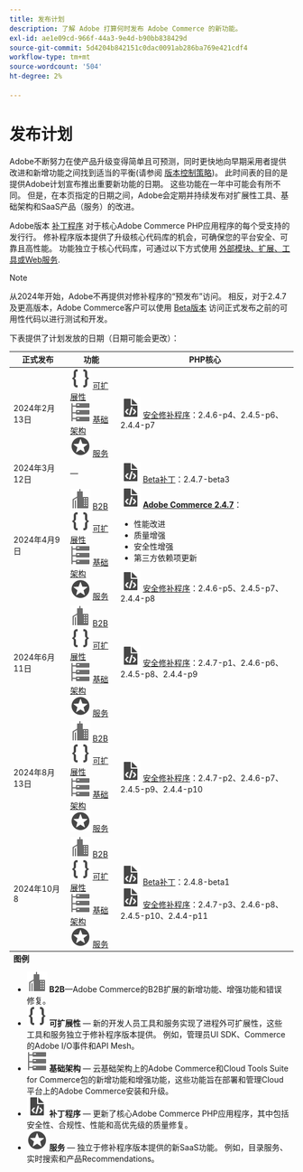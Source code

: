 ```yaml
---
title: 发布计划
description: 了解 Adobe 打算何时发布 Adobe Commerce 的新功能。
exl-id: ae1e09cd-966f-44a3-9e4d-b90bb838429d
source-git-commit: 5d4204b842151c0dac0091ab286ba769e421cdf4
workflow-type: tm+mt
source-wordcount: '504'
ht-degree: 2%

---
```


# 发布计划

Adobe不断努力在使产品升级变得简单且可预测，同时更快地向早期采用者提供改进和新增功能之间找到适当的平衡(请参阅 [版本控制策略](versioning-policy.md))。 此时间表的目的是提供Adobe计划宣布推出重要新功能的日期。 这些功能在一年中可能会有所不同。 但是，在本页指定的日期之间，Adobe会定期并持续发布对扩展性工具、基础架构和SaaS产品（服务）的改进。

Adobe版本 [补丁程序](versioning-policy.md#patch-release) 对于核心Adobe Commerce PHP应用程序的每个受支持的发行行。 修补程序版本提供了升级核心代码库的机会，可确保您的平台安全、可靠且高性能。 功能独立于核心代码库，可通过以下方式使用 [外部模块、扩展、工具或Web服务](versioning-policy.md#extensibility-infrastructure-and-services-release).

>[!NOTE]
>
>从2024年开始，Adobe不再提供对修补程序的“预发布”访问。 相反，对于2.4.7及更高版本，Adobe Commerce客户可以使用 [Beta版本](beta.md) 访问正式发布之前的可用性代码以进行测试和开发。

下表提供了计划发放的日期（日期可能会更改）：

<table>
<thead>
  <tr>
    <th>正式发布</th>
    <th>功能</th>
    <th>PHP核心</th>
  </tr>
</thead>
<tfoot>
   <tr>
      <td colspan="3"><strong>图例</strong>
         <ul>
            <li><strong><img alt="B2B功能图标" src="../assets/icons/enterprise.svg"></img> B2B</strong>—Adobe Commerce的B2B扩展的新增功能、增强功能和错误修复。</li>
            <li><strong><img alt="“可扩展性功能”图标" src="../assets/icons/brackets.svg"></img> 可扩展性</strong> — 新的开发人员工具和服务实现了进程外可扩展性，这些工具和服务独立于修补程序版本提供。 例如，管理员UI SDK、Commerce的Adobe I/O事件和API Mesh。</li>
            <li><strong><img alt="基础架构功能图标" src="../assets/icons/servers.svg"></img> 基础架构</strong> — 云基础架构上的Adobe Commerce和Cloud Tools Suite for Commerce包的新增功能和增强功能，这些功能旨在部署和管理Cloud平台上的Adobe Commerce安装和升级。</li>
            <li><strong><img alt="“补丁版本”图标" src="../assets/icons/file-code.svg"></img> 补丁程序</strong> — 更新了核心Adobe Commerce PHP应用程序，其中包括安全性、合规性、性能和高优先级的质量修复。</li>
            <li><strong><img alt="“服务”功能图标" src="../assets/icons/feature.svg"></img> 服务</strong> — 独立于修补程序版本提供的新SaaS功能。 例如，目录服务、实时搜索和产品Recommendations。</li>
         </ul>
      </td>
   </tr>
</tfoot>
<tbody>
  <tr>
    <td>2024年2月13日</td>
    <td><img alt="“可扩展性功能”图标" src="../assets/icons/brackets.svg"></img> <a href="https://developer.adobe.com/commerce/extensibility/">可扩展性</a><br><img alt="基础架构功能图标" src="../assets/icons/servers.svg"></img> <a href="https://experienceleague.adobe.com/docs/commerce-cloud-service/user-guide/release-notes/cloud-tools-suite.html">基础架构</a><br><img alt="“服务”功能图标" src="../assets/icons/feature.svg"></img> <a href="https://experienceleague.adobe.com/docs/commerce-merchant-services/user-guides/release-information/release-notes-all.html">服务</a></td>
    <td><img alt="“补丁版本”图标" src="../assets/icons/file-code.svg"></img> <a href="release-notes/security/overview.md">安全修补程序</a>：2.4.6-p4、2.4.5-p6、2.4.4-p7</td>
  </tr>
  <tr>
    <td>2024年3月12日</td>
    <td>—</td>
    <td><img alt="“补丁版本”图标" src="../assets/icons/file-code.svg"></img> <a href="release-notes/commerce/overview.md">Beta补丁</a>：2.4.7-beta3</td>
  </tr>
  <tr>
    <td>2024年4月9日</td>
    <td><img alt="B2B功能图标" src="../assets/icons/enterprise.svg"></img> <a href="https://experienceleague.adobe.com/docs/commerce-admin/b2b/release-notes.html">B2B</a><br><img alt="“可扩展性功能”图标" src="../assets/icons/brackets.svg"></img> <a href="https://developer.adobe.com/commerce/extensibility/">可扩展性</a><br><img alt="基础架构功能图标" src="../assets/icons/servers.svg"></img> <a href="https://experienceleague.adobe.com/docs/commerce-cloud-service/user-guide/release-notes/cloud-tools-suite.html">基础架构</a><br><img alt="“服务”功能图标" src="../assets/icons/feature.svg"></img> <a href="https://experienceleague.adobe.com/docs/commerce-merchant-services/user-guides/release-information/release-notes-all.html">服务</a></td>
    <td><img alt="“补丁版本”图标" src="../assets/icons/file-code.svg"></img> <a href="release-notes/commerce/overview.md"><strong>Adobe Commerce 2.4.7</a></strong>：<ul><li>性能改进</li><li>质量增强</li><li>安全性增强</li><li>第三方依赖项更新</li></ul><img alt="“补丁版本”图标" src="../assets/icons/file-code.svg"></img> <a href="release-notes/security/overview.md">安全修补程序</a>：2.4.6-p5、2.4.5-p7、2.4.4-p8</td>
  </tr>
  <tr>
    <td>2024年6月11日</td>
    <td><img alt="B2B功能图标" src="../assets/icons/enterprise.svg"></img> <a href="https://experienceleague.adobe.com/docs/commerce-admin/b2b/release-notes.html">B2B</a><br><img alt="“可扩展性功能”图标" src="../assets/icons/brackets.svg"></img> <a href="https://developer.adobe.com/commerce/extensibility/">可扩展性</a><br><img alt="基础架构功能图标" src="../assets/icons/servers.svg"></img> <a href="https://experienceleague.adobe.com/docs/commerce-cloud-service/user-guide/release-notes/cloud-tools-suite.html">基础架构</a><br><img alt="“服务”功能图标" src="../assets/icons/feature.svg"></img> <a href="https://experienceleague.adobe.com/docs/commerce-merchant-services/user-guides/release-information/release-notes-all.html">服务</a></td>
    <td><img alt="“补丁版本”图标" src="../assets/icons/file-code.svg"></img> <a href="release-notes/security/overview.md">安全修补程序</a>：2.4.7-p1、2.4.6-p6、2.4.5-p8、2.4.4-p9</td>
  </tr>
  <tr>
    <td>2024年8月13日</td>
    <td><img alt="B2B功能图标" src="../assets/icons/enterprise.svg"></img> <a href="https://experienceleague.adobe.com/docs/commerce-admin/b2b/release-notes.html">B2B</a><br><img alt="“可扩展性功能”图标" src="../assets/icons/brackets.svg"></img> <a href="https://developer.adobe.com/commerce/extensibility/">可扩展性</a><br><img alt="基础架构功能图标" src="../assets/icons/servers.svg"></img> <a href="https://experienceleague.adobe.com/docs/commerce-cloud-service/user-guide/release-notes/cloud-tools-suite.html">基础架构</a><br><img alt="“服务”功能图标" src="../assets/icons/feature.svg"></img> <a href="https://experienceleague.adobe.com/docs/commerce-merchant-services/user-guides/release-information/release-notes-all.html">服务</a></td>
    <td><img alt="“补丁版本”图标" src="../assets/icons/file-code.svg"></img> <a href="release-notes/security/overview.md">安全修补程序</a>：2.4.7-p2、2.4.6-p7、2.4.5-p9、2.4.4-p10</td>
  </tr>
  <tr>
    <td>2024年10月8</td>
    <td><img alt="B2B功能图标" src="../assets/icons/enterprise.svg"></img> <a href="https://experienceleague.adobe.com/docs/commerce-admin/b2b/release-notes.html">B2B</a><br><img alt="“可扩展性功能”图标" src="../assets/icons/brackets.svg"></img> <a href="https://developer.adobe.com/commerce/extensibility/">可扩展性</a><br><img alt="基础架构功能图标" src="../assets/icons/servers.svg"></img> <a href="https://experienceleague.adobe.com/docs/commerce-cloud-service/user-guide/release-notes/cloud-tools-suite.html">基础架构</a><br><img alt="“服务”功能图标" src="../assets/icons/feature.svg"></img> <a href="https://experienceleague.adobe.com/docs/commerce-merchant-services/user-guides/release-information/release-notes-all.html">服务</a></td>
    <td><img alt="“补丁版本”图标" src="../assets/icons/file-code.svg"></img> <a href="release-notes/commerce/overview.md">Beta补丁</a>：2.4.8-beta1<br><img alt="“补丁版本”图标" src="../assets/icons/file-code.svg"></img> <a href="release-notes/security/overview.md">安全修补程序</a>：2.4.7-p3、2.4.6-p8、2.4.5-p10、2.4.4-p11</td>
  </tr>
</tbody>
</table>
